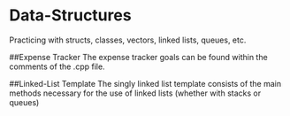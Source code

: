 # Data-Structures
Practicing with structs, classes, vectors, linked lists, queues, etc.

##Expense Tracker
The expense tracker goals can be found within the comments of the .cpp file.

##Linked-List Template 
The singly linked list template consists of the main methods necessary for the use of linked lists (whether with stacks or queues)
